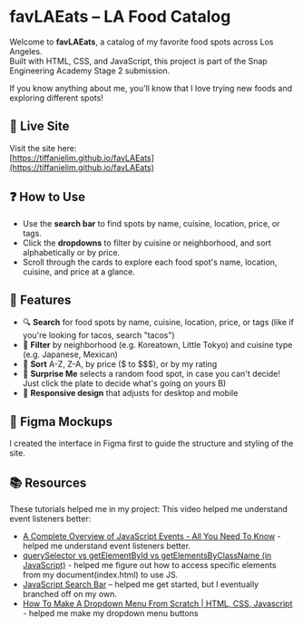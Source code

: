 # favLAEats – LA Food Catalog

Welcome to **favLAEats**, a catalog of my favorite food spots across Los Angeles.  
Built with HTML, CSS, and JavaScript, this project is part of the Snap Engineering Academy Stage 2 submission.

If you know anything about me, you'll know that I love trying new foods and exploring different spots!


## 🔗 Live Site

Visit the site here:  
[https://tiffanielim.github.io/favLAEats](https://tiffanielim.github.io/favLAEats)

## ❓ How to Use

- Use the **search bar** to find spots by name, cuisine, location, price, or tags.
- Click the **dropdowns** to filter by cuisine or neighborhood, and sort alphabetically or by price.
- Scroll through the cards to explore each food spot's name, location, cuisine, and price at a glance.

## 🌟 Features

- 🔍 **Search** for food spots by name, cuisine, location, price, or tags (like if you're looking for tacos, search "tacos")
- 🧭 **Filter** by neighborhood (e.g. Koreatown, Little Tokyo) and cuisine type (e.g. Japanese, Mexican)
- 💸 **Sort** A-Z, Z-A, by price ($ to $$$), or by my rating
- 🎲 **Surprise Me** selects a random food spot, in case you can't decide! Just click the plate to decide what's going on yours B)
- 📱 **Responsive design** that adjusts for desktop and mobile

## 🎨 Figma Mockups

I created the interface in Figma first to guide the structure and styling of the site.

## 📚 Resources

These tutorials helped me in my project:
This video helped me understand event listeners better:
- [A Complete Overview of JavaScript Events - All You Need To Know](https://youtu.be/YiOlaiscqDY?si=6n6MZ7MIj84G-KIF) - helped me understand event listeners better.
- [querySelector vs getElementById vs getElementsByClassName (in JavaScript)](https://youtu.be/HlIxeXxSD4I?si=evbsMUDMscxBf2Gr) - helped me figure out how to access specific elements from my document(index.html) to use JS.
- [JavaScript Search Bar](https://youtu.be/wxz5vJ1BWrc?si=a6X_KifWjok1mnf0) – helped me get started, but I eventually branched off on my own.
- [How To Make A Dropdown Menu From Scratch | HTML, CSS, Javascript](https://youtu.be/hBbrGFCszU4?si=ip7GRhuIZXZkYYpg) - helped me make my dropdown menu buttons

